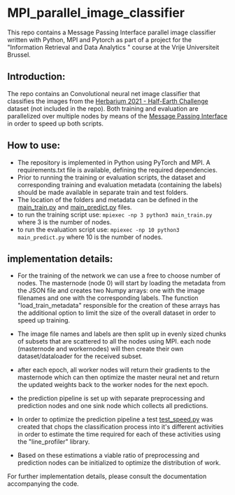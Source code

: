 # MPI_parallel_image_classifier
This repo contains a Message Passing Interface parallel image classifier written with Python, MPI and Pytorch as part of a project for the "Information Retrieval and Data Analytics " course at the Vrije Universiteit Brussel.


## Introduction:

The repo contains an Convolutional neural net image classifier that classifies the images from the [Herbarium 2021 - Half-Earth Challenge](https://www.kaggle.com/c/herbarium-2021-fgvc8/data) dataset (not included in the repo).
Both training and evaluation are parallelized over multiple nodes by means of the [Message Passing Interface](https://mpi4py.readthedocs.io/en/stable/) in order to speed up both scripts.


## How to use:

* The repository is implemented in Python using PyTorch and MPI. A requirements.txt file is available, defining the required dependencies.
* Prior to running the training or evaluation scripts, the dataset and corresponding training and evaluation metadata (containing the labels) should be made available in separate train and test folders. 
* The location of the folders and metadata can be defined in the [main_train.py](./main_train.py) and [main_predict.py](./main_predict.py) files. 
* to run the training script use: `mpiexec -np 3 python3 main_train.py` where 3 is the number of nodes. 
* to run the evaluation script use: `mpiexec -np 10 python3 main_predict.py` where 10 is the number of nodes. 

## implementation details:

* For the training of the network we can use a free to choose number of nodes. The masternode (node 0) will start by loading the metadata from the JSON file and creates two Numpy arrays: one with the image filenames and one with the corresponding labels. The function "load_train_metadata" responsible for the creation of these arrays has the additional option to limit the size of the overall dataset in order to speed up training.

* The image file names and labels are then split up in evenly sized chunks of subsets that are scattered to all the nodes using MPI. each node (masternode and workernodes) will then create their own dataset/dataloader for the received subset.
* after each epoch, all worker nodes will return their gradients to the masternode which can then optimize the master neural net and return the updated weights back to the worker nodes for the next epoch.
* the prediction pipeline is set up with separate preprocessing and prediction nodes and one sink node which collects all predictions.   
* In order to optimize the prediction pipeline a test [test_speed.py](./test_speed.py) was created that chops the classification process into it's different activities in order to estimate the time required for each of these activities using the "line_profiler" library.
* Based on these estimations a viable ratio of preprocessing and prediction nodes can be initialized to optimize the distribution of work.

For further implementation details, please consult the documentation accompanying the code.